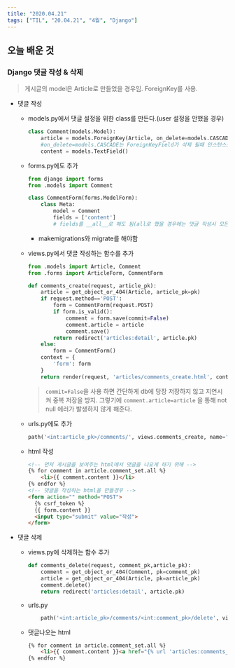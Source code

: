 ```yaml
---
title: "2020.04.21"
tags: ["TIL", "20.04.21", "4월", "Django"]
---
```


## 오늘 배운 것

### Django 댓글 작성 & 삭제

> 게시글의 model은 Article로 만들었을 경우임. ForeignKey를 사용.

- 댓글 작성

  - models.py에서 댓글 설정을 위한 class를 만든다.(user 설정을 안했을 경우)

    ```python
    class Comment(models.Model):
        article = models.ForeignKey(Article, on_delete=models.CASCADE)
        #on_delete=models.CASCADE는 ForeignKeyField가 삭제 될때 인스턴스도 같이 삭제
        content = models.TextField()
    ```

  - forms.py에도 추가

    ```python
    from django import forms
    from .models import Comment
    
    class CommentForm(forms.ModelForm):
        class Meta:
            model = Comment
            fields = ['content']
            # fields를 __all__로 해도 됨(all로 했을 경우에는 댓글 작성시 모든 값을 잘 입력 해야한다. *all로 하고 필요한 값을 입력 안했을 경우 저장이 되지 않음)
    ```

    - makemigrations와 migrate를 해야함

  - views.py에서 댓글 작성하는 함수를 추가

    ```python
    from .models import Article, Comment
    from .forms import ArticleForm, CommentForm
    
    def comments_create(request, article_pk):
        article = get_object_or_404(Article, article_pk=pk)
        if request.method=='POST':
            form = CommentForm(request.POST)
            if form.is_valid():
                comment = form.save(commit=False)
                comment.article = article
                comment.save()
            return redirect('articles:detail', article.pk)
        else:
            form = CommentForm()
        context = {
            'form': form
        }
        return render(request, 'articles/comments_create.html', context)
    ```

    > `commit=False`을 사용 하면 간단하게 db에 당장 저장하지 않고 지연시켜 중복 저장을 방지. 그렇기에 `comment.article=article` 을 통해  not null 에러가 발생하지 않게 해준다. 

  - urls.py에도 추가

    ```python
    path('<int:article_pk>/comments/', views.comments_create, name='comments_create'),
    ```

  - html 작성

    ```html
    <!-- 먼저 게시글을 보여주는 html에서 댓글을 나오게 하기 위해 -->
    {% for comment in article.comment_set.all %}
    	<li>{{ comment.content }}</li>
    {% endfor %}
    <!-- 댓글을 작성하는 html을 만들경우 -->
    <form action="" method="POST">
      {% csrf_token %}
      {{ form.content }}
      <input type="submit" value="작성">
    </form>
    ```

- 댓글 삭제

  - views.py에 삭제하는 함수 추가

    ```python
    def comments_delete(request, comment_pk,article_pk):
        comment = get_object_or_404(Comment, pk=comment_pk)
        article = get_object_or_404(Article, pk=article_pk)
        comment.delete()
        return redirect('articles:detail', article.pk)
    ```

  - urls.py

    ```python
        path('<int:article_pk>/comments/<int:comment_pk>/delete', views.comments_delete, name='comments_delete')
    ```

  - 댓글나오는 html

    ```html
    {% for comment in article.comment_set.all %}
    	<li>{{ comment.content }}<a href="{% url 'articles:comments_delete' article.pk comment.pk %}">삭제</a></li>
    {% endfor %}
    ```

    

